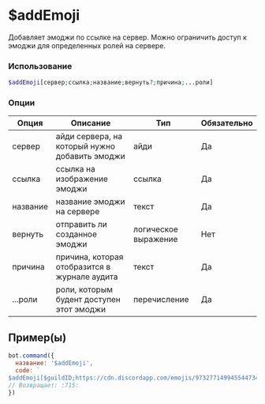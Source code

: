 # $addEmoji
Добавляет эмоджи по ссылке на сервер. Можно ограничить доступ к эмоджи для определенных ролей на сервере.
### Использование
```php
$addEmoji[сервер;ссылка;название;вернуть?;причина;...роли]
```

### Опции

| Опция | Описание | Тип | Обязательно |
|--------|-------------|------|----------|
| сервер | айди сервера, на который нужно добавить эмоджи | айди | Да | 
| ссылка | ссылка на изображение эмоджи | ссылка | Да | 
| название | название эмоджи на сервере | текст | Да |
| вернуть | отправить ли созданное эмоджи | логическое выражение | Нет |
| причина | причина, которая отобразится в журнале аудита | текст | Да |
| ...роли | роли, которым будент доступен этот эмоджи | перечисление | Да |
## Пример(ы)

```javascript
bot.command({
  название: '$addEmoji',
  code: `
$addEmoji[$guildID;https://cdn.discordapp.com/emojis/973277149945544734;715;yes;$userназвание;$highestrole[$guildid;$authorid]]`
// Возвращает: :715:
})
```